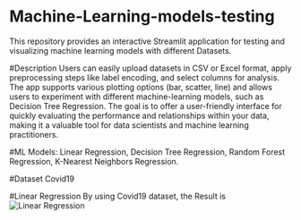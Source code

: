 # Machine-Learning-models-testing
This repository provides an interactive Streamlit application for testing and visualizing machine learning models with different Datasets.

#Description
Users can easily upload datasets in CSV or Excel format, apply preprocessing steps like label encoding, and select columns for analysis. The app supports various plotting options (bar, scatter, line) and allows users to experiment with different machine-learning models, such as Decision Tree Regression. The goal is to offer a user-friendly interface for quickly evaluating the performance and relationships within your data, making it a valuable tool for data scientists and machine learning practitioners.

#ML Models:
 Linear Regression,
 Decision Tree Regression, 
 Random Forest Regression,
 K-Nearest Neighbors Regression.

#Dataset
Covid19

 #Linear Regression
 By using Covid19 dataset, the Result is 
 ![Linear Regression](https://github.com/user-attachments/assets/7b21d5bb-b8bf-4490-80cd-c514aaaf6e2e)
